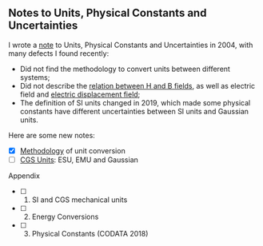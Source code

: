 ## Notes to Units, Physical Constants and Uncertainties

I wrote a [note](units_2004.pdf) to Units, Physical Constants and Uncertainties in 2004, with many defects I found recently:

- Did not find the methodology to convert units between different systems;
- Did not describe the [relation between H and B fields](https://en.wikipedia.org/wiki/Magnetic_field#Relation_between_H_and_B), as well as electric field and [electric displacement field](https://en.wikipedia.org/wiki/Electric_displacement_field);
- The definition of SI units changed in 2019, which made some physical constants have different uncertainties between SI units and Gaussian units.

Here are some new notes:

- [x] [Methodology](methodology.md) of unit conversion
- [ ] [CGS Units](cgs.md): ESU, EMU and Gaussian

Appendix

- [ ] 1. SI and CGS mechanical units
- [ ] 2. Energy Conversions
- [ ] 3. Physical Constants (CODATA 2018)